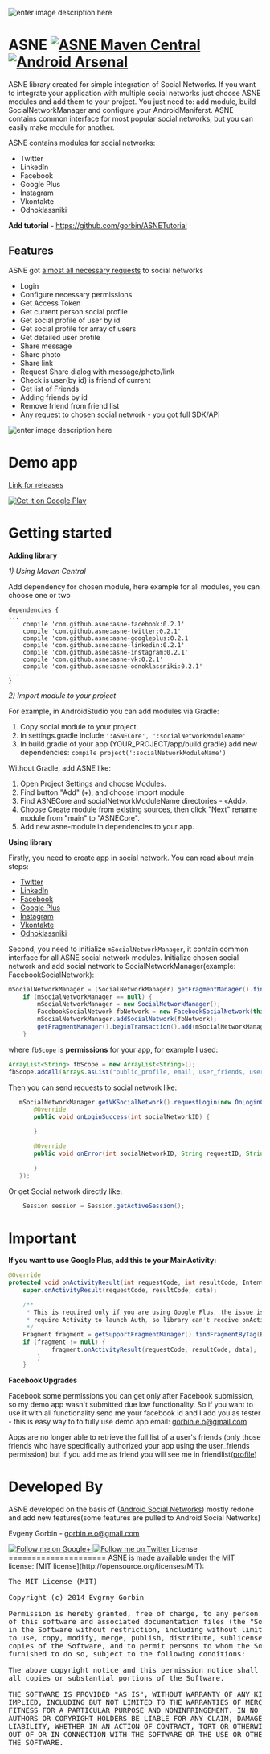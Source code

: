 ![enter image description here][1]

ASNE        [![ASNE Maven Central](http://img.shields.io/badge/ASNE%20Maven%20Central-0.2.1-brightgreen.svg?style=flat)](http://search.maven.org/#search%7Cga%7C1%7Cg%3A%22com.github.asne%22) [![Android Arsenal](https://img.shields.io/badge/Android%20Arsenal-ASNE-brightgreen.svg?style=flat)](https://android-arsenal.com/details/1/868)
=====================
ASNE library created for simple integration of Social Networks. If you want to integrate your application with multiple social networks just choose ASNE modules and add them to your project. You just need to: add module, build SocialNetworkManager and configure your AndroidManiferst. 
ASNE contains common interface for most popular social networks, but you can easily make module for another.

ASNE contains modules for social networks:
 - Twitter  
 - LinkedIn  
 - Facebook 
 - Google Plus 
 - Instagram
 - Vkontakte 
 - Odnoklassniki

**Add tutorial** - https://github.com/gorbin/ASNETutorial

Features
-----------
ASNE got [almost all necessary requests](https://github.com/gorbin/ASNE/wiki/%D0%A1%D0%BF%D0%B8%D1%81%D0%BE%D0%BA-%D0%BC%D0%B5%D1%82%D0%BE%D0%B4%D0%BE%D0%B2-SocialNetwork) to social networks

 - Login
 - Configure necessary permissions
 - Get Access Token
 - Get current person social profile
 - Get social profile of user by id
 - Get social profile for array of users 
 - Get detailed user profile
 - Share message
 - Share photo
 - Share link
 - Request Share dialog with message/photo/link
 - Check is user(by id) is friend of current
 - Get list of Friends
 - Adding friends by id
 - Remove friend from friend list
 - Any request to chosen social network - you got full SDK/API
 
![enter image description here][3]

Demo app
====
[Link for releases][4]

<a href="https://play.google.com/store/apps/details?id=com.gorbin.androidsocialnetworksextended.asne">
  <img alt="Get it on Google Play"
       src="https://developer.android.com//images/brand/ru_generic_rgb_wo_60.png" />
</a>

Getting started
=====================

**Adding library**

_1) Using Maven Central_

Add dependency for chosen module, here example for all modules, you can choose one or two

```
dependencies {
...
    compile 'com.github.asne:asne-facebook:0.2.1'
    compile 'com.github.asne:asne-twitter:0.2.1'
    compile 'com.github.asne:asne-googleplus:0.2.1'
    compile 'com.github.asne:asne-linkedin:0.2.1'
    compile 'com.github.asne:asne-instagram:0.2.1'
    compile 'com.github.asne:asne-vk:0.2.1'
    compile 'com.github.asne:asne-odnoklassniki:0.2.1'
...
}
```

_2) Import module to your project_

For example, in AndroidStudio you can add modules via Gradle: 

 1. Copy social module to your project.
 2. In settings.gradle include `':ASNECore', ':socialNetworkModuleName'`
 3. In build.gradle of your app (YOUR_PROJECT/app/build.gradle) add new dependencies: `compile project(':socialNetworkModuleName') `

Without Gradle, add ASNE like: 
 1. Open Project Settings and choose Modules. 
 2. Find button "Add" (+), and choose Import module 
 3. Find ASNECore and socialNetworkModuleName directories - «Add». 
 4. Choose Create module from existing sources, then click "Next" rename module from "main" to "ASNECore". 
 5. Add new asne-module in dependencies to your app. 

**Using library**

Firstly, you need to create app in social network. You can read about main steps:

 - [Twitter](https://github.com/gorbin/ASNE/wiki/Create-Twitter-App)
 - [LinkedIn](https://github.com/gorbin/ASNE/wiki/Create-LinkedIn-App)
 - [Facebook](https://github.com/gorbin/ASNE/wiki/Create-Facebook-App)
 - [Google Plus](https://github.com/gorbin/ASNE/wiki/Create-Google-Plus-app) 
 - [Instagram](https://github.com/gorbin/ASNE/wiki/Create-Instagram-App)
 - [Vkontakte](https://github.com/gorbin/ASNE/wiki/Create-Vkontakte-App) 
 - [Odnoklassniki](https://github.com/gorbin/ASNE/wiki/Create-Odnoklassniki-App)

Second, you need to initialize `mSocialNetworkManager`, it contain common interface for all ASNE social network modules. Initialize chosen social network and add social network to SocialNetworkManager(example: FacebookSocialNetwork):

```java
mSocialNetworkManager = (SocialNetworkManager) getFragmentManager().findFragmentByTag(SOCIAL_NETWORK_TAG);
	if (mSocialNetworkManager == null) {
        mSocialNetworkManager = new SocialNetworkManager();
		FacebookSocialNetwork fbNetwork = new FacebookSocialNetwork(this, fbScope);
        mSocialNetworkManager.addSocialNetwork(fbNetwork);
        getFragmentManager().beginTransaction().add(mSocialNetworkManager, SOCIAL_NETWORK_TAG).commit();
	}
```    
     
where `fbScope` is **permissions** for your app, for example I used:

```java
ArrayList<String> fbScope = new ArrayList<String>();
fbScope.addAll(Arrays.asList("public_profile, email, user_friends, user_location, user_birthday"));
```

 Then you can send requests to social network like:

 ```java
	mSocialNetworkManager.getVKSocialNetwork().requestLogin(new OnLoginCompleteListener() {
        @Override
        public void onLoginSuccess(int socialNetworkID) {

        }

        @Override
        public void onError(int socialNetworkID, String requestID, String errorMessage, Object data) {

        }
    });
```

Or get Social network directly like:

```java
	Session session = Session.getActiveSession();
```

Important
=====================

**If you want to use Google Plus, add this to your MainActivity:**
```java
@Override
protected void onActivityResult(int requestCode, int resultCode, Intent data) {
    super.onActivityResult(requestCode, resultCode, data);

    /**
     * This is required only if you are using Google Plus, the issue is that there SDK
     * require Activity to launch Auth, so library can't receive onActivityResult in fragment
     */
    Fragment fragment = getSupportFragmentManager().findFragmentByTag(BaseDemoFragment.SOCIAL_NETWORK_TAG);
    if (fragment != null) {
            fragment.onActivityResult(requestCode, resultCode, data);
        }
    }
```

**Facebook Upgrades**

Facebook some permissions you can get only after Facebook submission, so my demo app wasn't submitted due low functionality. So if you want to use it with all functionality send me your facebook id and I add you as tester - this is easy way to to fully use demo app
email: gorbin.e.o@gmail.com

Apps are no longer able to retrieve the full list of a user's friends (only those friends who have specifically authorized your app using the user_friends permission) but if you add me as friend you will see me in friendlist([profile][6])

Developed By
=====================
ASNE developed on the basis of ([Android Social Networks][2]) mostly redone and add new features(some features are pulled to Android Social Networks)

Evgeny Gorbin - <gorbin.e.o@gmail.com>

<a href="https://plus.google.com/108381948947848082245">
  <img alt="Follow me on Google+"
       src="https://raw.githubusercontent.com/gorbin/ASNE/master/resources/gp.png" />
</a>
<a href="https://twitter.com/egorbin">
  <img alt="Follow me on Twitter"
       src="https://raw.githubusercontent.com/gorbin/ASNE/master/resources/twitter.png" />
</a>
License
=====================
ASNE is made available under the MIT license: [MIT license](http://opensource.org/licenses/MIT):

<pre>
The MIT License (MIT)

Copyright (c) 2014 Evgrny Gorbin

Permission is hereby granted, free of charge, to any person obtaining a copy
of this software and associated documentation files (the "Software"), to deal
in the Software without restriction, including without limitation the rights
to use, copy, modify, merge, publish, distribute, sublicense, and/or sell
copies of the Software, and to permit persons to whom the Software is
furnished to do so, subject to the following conditions:

The above copyright notice and this permission notice shall be included in
all copies or substantial portions of the Software.

THE SOFTWARE IS PROVIDED "AS IS", WITHOUT WARRANTY OF ANY KIND, EXPRESS OR
IMPLIED, INCLUDING BUT NOT LIMITED TO THE WARRANTIES OF MERCHANTABILITY,
FITNESS FOR A PARTICULAR PURPOSE AND NONINFRINGEMENT. IN NO EVENT SHALL THE
AUTHORS OR COPYRIGHT HOLDERS BE LIABLE FOR ANY CLAIM, DAMAGES OR OTHER
LIABILITY, WHETHER IN AN ACTION OF CONTRACT, TORT OR OTHERWISE, ARISING FROM,
OUT OF OR IN CONNECTION WITH THE SOFTWARE OR THE USE OR OTHER DEALINGS IN
THE SOFTWARE.
</pre>

  [1]: https://raw.githubusercontent.com/gorbin/ASNE/master/resources/header.png
  [2]: https://github.com/gorbin/AndroidSocialNetworks
  [3]: https://raw.githubusercontent.com/gorbin/ASNE/master/resources/main.png
  [4]: https://github.com/gorbin/ASNE/releases
  [5]: https://github.com/gorbin/ASNE/releases/download/0.2/ASNE-debug-unaligned.apk
  [6]: https://www.facebook.com/evgeny.gorbin
